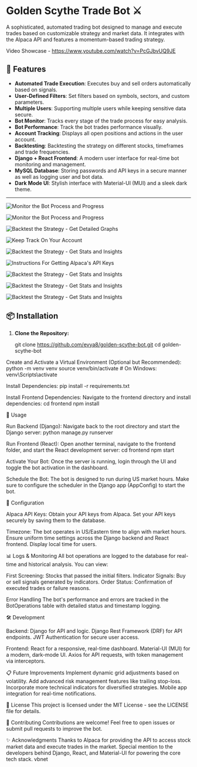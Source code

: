 # Golden Scythe Trade Bot ⚔️

A sophisticated, automated trading bot designed to manage and execute trades based on customizable strategy and market data. It integrates with the Alpaca API and features a momentum-based trading strategy.

Video Showcase - https://www.youtube.com/watch?v=PcGJbvUQ9JE

## 🌟 Features

- **Automated Trade Execution**: Executes buy and sell orders automatically based on signals.
- **User-Defined Filters**: Set filters based on symbols, sectors, and custom parameters.
- **Multiple Users**: Supporting multiple users while keeping sensitive data secure.
- **Bot Monitor**: Tracks every stage of the trade process for easy analysis.
- **Bot Performance**: Track the bot trades performance visually.
- **Account Tracking**: Displays all open positions and actions in the user account.
- **Backtesting**: Backtesting the strategy on different stocks, timeframes and trade frequencies.
- **Django + React Frontend**: A modern user interface for real-time bot monitoring and management.
- **MySQL Database**: Storing passwords and API keys in a secure manner as well as logging user and bot data.
- **Dark Mode UI**: Stylish interface with Material-UI (MUI) and a sleek dark theme.

---


![Monitor the Bot Process and Progress](https://github.com/evya8/Golden-Sycthe-Trade-Bot/blob/master/Screenshots/Dashboard%20-%20Stock%20Updates%2C%20News%20Feed%2C%20User%20Configurations.png)

![Monitor the Bot Process and Progress](https://github.com/evya8/Golden-Sycthe-Trade-Bot/blob/master/Screenshots/Dashboard%20-%20Bot%20Monitor.png)

![Backtest the Strategy - Get Detailed Graphs](https://github.com/evya8/Golden-Sycthe-Trade-Bot/blob/master/Screenshots/Dashboard%20-%20Bot%20Performance%20Tracking.png)

![Keep Track On Your Account](https://github.com/evya8/Golden-Sycthe-Trade-Bot/blob/master/Screenshots/Dashboard%20-%20Account.png)

![Backtest the Strategy - Get Stats and Insights](https://github.com/evya8/Golden-Sycthe-Trade-Bot/blob/master/Screenshots/Backtesting%20-%20User%20Configurations%2C%20Mid%20Frequency.png)

![Instructions For Getting Alpaca's API Keys](https://github.com/evya8/Golden-Sycthe-Trade-Bot/blob/master/Screenshots/Backtesting%20-%20Interactive%20Graphs%2C%20Mid%20Frequency.png)

![Backtest the Strategy - Get Stats and Insights](https://github.com/evya8/Golden-Sycthe-Trade-Bot/blob/master/Screenshots/Backtesting%20-%20Returns%2C%20Metrics%2C%20Mid%20Frequency.png)

![Backtest the Strategy - Get Stats and Insights](https://github.com/evya8/Golden-Sycthe-Trade-Bot/blob/master/Screenshots/API%20Keys%20-%20Detailed%20Instructions.png)

![Backtest the Strategy - Get Stats and Insights](https://github.com/evya8/Golden-Sycthe-Trade-Bot/blob/master/Screenshots/API%20Keys%20-%20Generate%20Keys%2C%20Saving%20In%20App.png)



## 📦 Installation

1. **Clone the Repository:**
  
   git clone https://github.com/evya8/golden-scythe-bot.git
   cd golden-scythe-bot


Create and Activate a Virtual Environment (Optional but Recommended):
python -m venv venv
source venv/bin/activate  # On Windows: venv\Scripts\activate

Install Dependencies:
pip install -r requirements.txt

Install Frontend Dependencies: Navigate to the frontend directory and install dependencies:
cd frontend
npm install


🚀 Usage

Run Backend (Django): Navigate back to the root directory and start the Django server:
python manage.py runserver

Run Frontend (React): Open another terminal, navigate to the frontend folder, and start the React development server:
cd frontend
npm start

Activate Your Bot: Once the server is running, login through the UI and toggle the bot activation in the dashboard.

Schedule the Bot: The bot is designed to run during US market hours. Make sure to configure the scheduler in the Django app (AppConfig) to start the bot.

🔧 Configuration

Alpaca API Keys:
Obtain your API keys from Alpaca.
Set your API keys securely by saving them to the database. 

Timezone:
The bot operates in US/Eastern time to align with market hours.
Ensure uniform time settings across the Django backend and React frontend.
Display local time for users.

📊 Logs & Monitoring
All bot operations are logged to the database for real-time and historical analysis. You can view:

First Screening: Stocks that passed the initial filters.
Indicator Signals: Buy or sell signals generated by indicators.
Order Status: Confirmation of executed trades or failure reasons.

Error Handling
The bot's performance and errors are tracked in the BotOperations table with detailed status and timestamp logging.

🛠️ Development

Backend:
Django for API and logic.
Django Rest Framework (DRF) for API endpoints.
JWT Authentication for secure user access.

Frontend:
React for a responsive, real-time dashboard.
Material-UI (MUI) for a modern, dark-mode UI.
Axios for API requests, with token management via interceptors.

📋 Future Improvements
Implement dynamic grid adjustments based on volatility.
Add advanced risk management features like trailing stop-loss.
Incorporate more technical indicators for diversified strategies.
Mobile app integration for real-time notifications.

📝 License
This project is licensed under the MIT License - see the LICENSE file for details.

🤝 Contributing
Contributions are welcome! Feel free to open issues or submit pull requests to improve the bot.

✨ Acknowledgments
Thanks to Alpaca for providing the API to access stock market data and execute trades in the market.
Special mention to the developers behind Django, React, and Material-UI for powering the core tech stack.
vbnet
